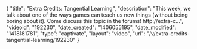 {
    "title": "Extra Credits: Tangential Learning",
    "description": "This week, we talk about one of the ways games can teach us new things (without being boring about it). Come discuss this topic in the forums! http:\/\/extra-c...",
    "videoid": "192230",
    "date_created": "1406055195",
    "date_modified": "1418181781",
    "type": "captivate",
    "layout": "video",
    "url": "\/v\/extra-credits-tangential-learning\/192230"
}
